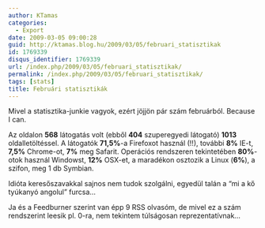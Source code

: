 ```yaml
---
author: KTamas
categories:
  - Export
date: 2009-03-05 09:00:28
guid: http://ktamas.blog.hu/2009/03/05/februari_statisztikak
id: 1769339
disqus_identifier: 1769339
url: /index.php/2009/03/05/februari_statisztikak/
permalink: /index.php/2009/03/05/februari_statisztikak/
tags: [stats]
title: Februári statisztikák
---
```


Mivel a statisztika-junkie vagyok, ezért jöjjön pár szám februárból. Because I can. 

Az oldalon **568** látogatás volt (ebből **404** szuperegyedi látogató) **1013** oldalletöltéssel. A látogatók **71,5%**-a Firefoxot használ (!!), további **8%** IE-t, **7,5%** Chrome-ot, **7%** meg Safarit. Operációs rendszeren tekintetében **80%**-otok használ Windowst, **12%** OSX-et, a maradékon osztozik a Linux (**6%**), a szifon, meg 1 db Symbian. 

Idióta keresőszavakkal sajnos nem tudok szolgálni, egyedül talán a &#8220;mi a kő tyúkanyó angolul&#8221; furcsa&#8230; 

Ja és a Feedburner szerint van épp 9 RSS olvasóm, de mivel ez a szám rendszerint leesik pl. 0-ra, nem tekintem túlságosan reprezentatívnak&#8230;
